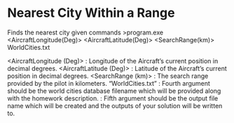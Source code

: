 # Nearest City Within a Range
Finds the nearest city given commands >program.exe <AircraftLongitude(Deg)> <AircraftLatitude(Deg)> <SearchRange(km)> WorldCities.txt <OutputFileName>


<AircraftLongitude (Deg)> : Longitude of the Aircraft’s current position in decimal degrees.
<AircraftLatitude (Deg)> : Latitude of the Aircraft’s current position in decimal degrees.
<SearchRange (km)> : The search range provided by the pilot in kilometers.
“WorldCities.txt” : Fourth argument should be the world cities database filename which will
be provided along with the homework description.
<OutputFileName> : Fifth argument should be the output file name which will be created and
the outputs of your solution will be written to.

